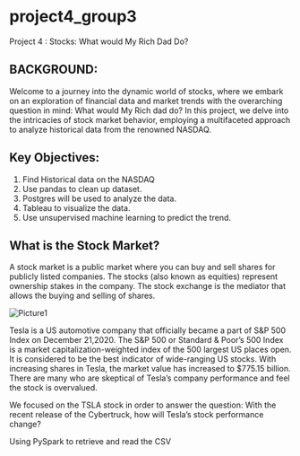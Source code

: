 # project4_group3
Project 4 : Stocks: What would My Rich Dad Do? 


## BACKGROUND:
 Welcome to a journey into the dynamic world of stocks, where we embark on an exploration of financial data and market trends with the overarching question in mind: What would My Rich dad do? In this project, we delve into the intricacies of stock market behavior, employing a multifaceted approach to analyze historical data from the renowned NASDAQ.

## Key Objectives:
1. Find Historical data on the NASDAQ
2. Use pandas to clean up dataset.
3. Postgres will be used to analyze the data.
4. Tableau to visualize the data.
5. Use unsupervised machine learning to predict the trend. 

## What is the Stock Market?

A stock market is a public market where you can buy and sell shares for publicly listed companies. The stocks (also known as equities) represent ownership stakes in the company. The stock exchange is the mediator that allows the buying and selling of shares.


![Picture1](https://github.com/d-p1/project4_group3/assets/134445591/8eb0b0fc-28ef-43e5-8f05-9b18d7a89eaa)



Tesla is a US automotive company that officially became a part of S&P 500 Index on December 21,2020. The S&P 500 or Standard & Poor’s 500 Index is a market capitalization-weighted index of the 500 largest US places open. It is considered to be the best indicator of wide-ranging US stocks. With increasing shares in Tesla, the market value has increased to $775.15 billion. There are many who are skeptical of Tesla’s company performance and feel the stock is overvalued.

We focused on the TSLA stock in order to answer the question: With the recent release of the Cybertruck, how will Tesla’s stock performance change?

Using PySpark to retrieve and read the CSV
 

 
